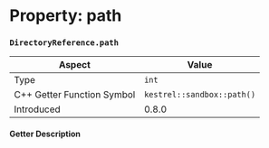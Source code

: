 
# Property: path
### `DirectoryReference.path`

| Aspect | Value |
| --- | --- |
| Type | `int` |
| C++ Getter Function Symbol | `kestrel::sandbox::path()` |
| Introduced | 0.8.0 |

#### Getter Description

